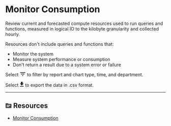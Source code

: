 # Monitor Consumption

Review current and forecasted compute resources used to run queries and functions, measured in logical IO to the kilobyte granularity and collected hourly.

Resources don't include queries and functions that:

- Monitor the system
- Measure system performance or consumption
- Don't return a result due to a system error or failure

Select 
![../Images/FilterIcon.png](../Images/FilterIcon.png) to filter by report and chart type, time, and department.

Select 
![../Images/ConsumptionExport.png](../Images/ConsumptionExport.png) to export the data in .csv format.

- - -

## ![../Images/fluto-icn-resources.png](../Images/fluto-icn-resources.png) Resources
 
* [Monitor Consumption](https://docs.teradata.com/search/all?query=%2522monitoring+consumption%2522&filters=ft%253Apublication_title~%2522Teradata+Vantage%25E2%2584%25A2+on+AWS+Getting+Started+Guide%2522_%2522Teradata+Vantage%25E2%2584%25A2+on+Azure+Getting+Started+Guide%2522&content-lang=)